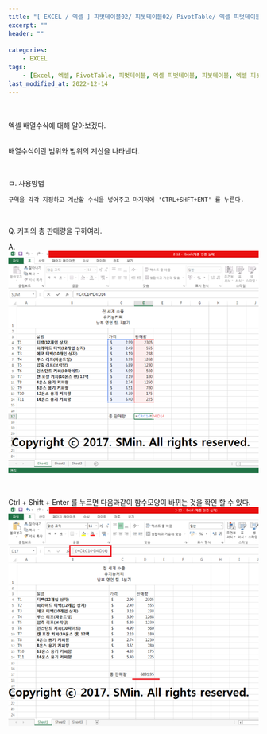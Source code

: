 ```yaml
---
title: "[ EXCEL / 엑셀 ] 피벗테이블02/ 피봇테이블02/ PivotTable/ 엑셀 피벗테이블/ 엑셀 피봇테이블/ 엑셀 테이블/ 피봇/ 피벗/ 피벗테이블/ 피봇테이블"
excerpt: ""
header: ""

categories:
    - EXCEL
tags:
    - [Excel, 엑셀, PivotTable, 피벗테이블, 엑셀 피벗테이블, 피봇테이블, 엑셀 피봇테이블]
last_modified_at: 2022-12-14
---
```


<br><br>
엑셀 배열수식에 대해 알아보겠다.
<br><br>


배열수식이란 범위와 범위의 계산을 나타낸다.

<br>

ㅁ. 사용방법
```
구역을 각각 지정하고 계산할 수식을 넣어주고 마지막에 'CTRL+SHFT+ENT' 를 누른다.
```

<br>

Q. 커피의 총 판매량을 구하여라.

A.
![](/upload/excel/16_pivotTable/00.png)

<br>


Ctrl + Shift + Enter 를 누르면 다음과같이 함수모양이 바뀌는 것을 확인 할 수 있다.
![](/upload/excel/16_pivotTable/01.png)
